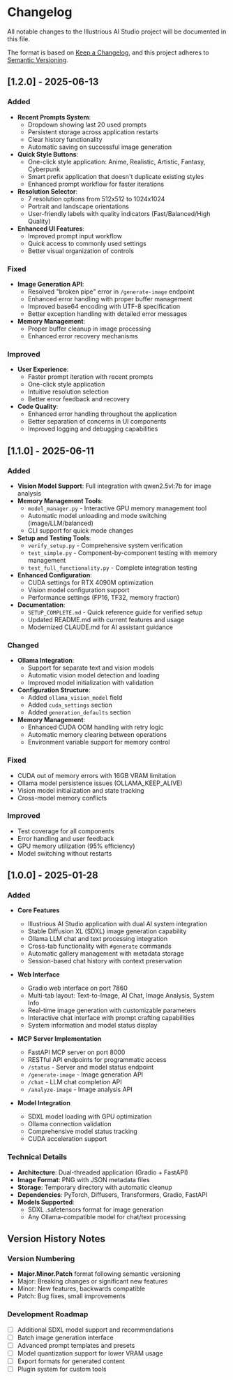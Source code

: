 # Changelog

All notable changes to the Illustrious AI Studio project will be documented in this file.

The format is based on [Keep a Changelog](https://keepachangelog.com/en/1.0.0/),
and this project adheres to [Semantic Versioning](https://semver.org/spec/v2.0.0.html).

## [1.2.0] - 2025-06-13

### Added
- **Recent Prompts System**: 
  - Dropdown showing last 20 used prompts
  - Persistent storage across application restarts
  - Clear history functionality
  - Automatic saving on successful image generation
- **Quick Style Buttons**:
  - One-click style application: Anime, Realistic, Artistic, Fantasy, Cyberpunk
  - Smart prefix application that doesn't duplicate existing styles
  - Enhanced prompt workflow for faster iterations
- **Resolution Selector**:
  - 7 resolution options from 512x512 to 1024x1024
  - Portrait and landscape orientations
  - User-friendly labels with quality indicators (Fast/Balanced/High Quality)
- **Enhanced UI Features**:
  - Improved prompt input workflow
  - Quick access to commonly used settings
  - Better visual organization of controls

### Fixed
- **Image Generation API**: 
  - Resolved "broken pipe" error in `/generate-image` endpoint
  - Enhanced error handling with proper buffer management
  - Improved base64 encoding with UTF-8 specification
  - Better exception handling with detailed error messages
- **Memory Management**:
  - Proper buffer cleanup in image processing
  - Enhanced error recovery mechanisms

### Improved
- **User Experience**:
  - Faster prompt iteration with recent prompts
  - One-click style application
  - Intuitive resolution selection
  - Better error feedback and recovery
- **Code Quality**:
  - Enhanced error handling throughout the application
  - Better separation of concerns in UI components
  - Improved logging and debugging capabilities

## [1.1.0] - 2025-06-11

### Added
- **Vision Model Support**: Full integration with qwen2.5vl:7b for image analysis
- **Memory Management Tools**:
  - `model_manager.py` - Interactive GPU memory management tool
  - Automatic model unloading and mode switching (image/LLM/balanced)
  - CLI support for quick mode changes
- **Setup and Testing Tools**:
  - `verify_setup.py` - Comprehensive system verification
  - `test_simple.py` - Component-by-component testing with memory management
  - `test_full_functionality.py` - Complete integration testing
- **Enhanced Configuration**:
  - CUDA settings for RTX 4090M optimization
  - Vision model configuration support
  - Performance settings (FP16, TF32, memory fraction)
- **Documentation**:
  - `SETUP_COMPLETE.md` - Quick reference guide for verified setup
  - Updated README.md with current features and usage
  - Modernized CLAUDE.md for AI assistant guidance

### Changed
- **Ollama Integration**: 
  - Support for separate text and vision models
  - Automatic vision model detection and loading
  - Improved model initialization with validation
- **Configuration Structure**:
  - Added `ollama_vision_model` field
  - Added `cuda_settings` section
  - Added `generation_defaults` section
- **Memory Management**:
  - Enhanced CUDA OOM handling with retry logic
  - Automatic memory clearing between operations
  - Environment variable support for memory control

### Fixed
- CUDA out of memory errors with 16GB VRAM limitation
- Ollama model persistence issues (OLLAMA_KEEP_ALIVE)
- Vision model initialization and state tracking
- Cross-model memory conflicts

### Improved
- Test coverage for all components
- Error handling and user feedback
- GPU memory utilization (95% efficiency)
- Model switching without restarts

## [1.0.0] - 2025-01-28

### Added
- **Core Features**
  - Illustrious AI Studio application with dual AI system integration
  - Stable Diffusion XL (SDXL) image generation capability
  - Ollama LLM chat and text processing integration
  - Cross-tab functionality with `#generate` commands
  - Automatic gallery management with metadata storage
  - Session-based chat history with context preservation

- **Web Interface**
  - Gradio web interface on port 7860
  - Multi-tab layout: Text-to-Image, AI Chat, Image Analysis, System Info
  - Real-time image generation with customizable parameters
  - Interactive chat interface with prompt crafting capabilities
  - System information and model status display

- **MCP Server Implementation**
  - FastAPI MCP server on port 8000
  - RESTful API endpoints for programmatic access
  - `/status` - Server and model status endpoint
  - `/generate-image` - Image generation API
  - `/chat` - LLM chat completion API
  - `/analyze-image` - Image analysis API

- **Model Integration**
  - SDXL model loading with GPU optimization
  - Ollama connection validation
  - Comprehensive model status tracking
  - CUDA acceleration support

### Technical Details
- **Architecture**: Dual-threaded application (Gradio + FastAPI)
- **Image Format**: PNG with JSON metadata files
- **Storage**: Temporary directory with automatic cleanup
- **Dependencies**: PyTorch, Diffusers, Transformers, Gradio, FastAPI
- **Models Supported**: 
  - SDXL .safetensors format for image generation
  - Any Ollama-compatible model for chat/text processing

## Version History Notes

### Version Numbering
- **Major.Minor.Patch** format following semantic versioning
- Major: Breaking changes or significant new features
- Minor: New features, backwards compatible
- Patch: Bug fixes, small improvements

### Development Roadmap
- [ ] Additional SDXL model support and recommendations
- [ ] Batch image generation interface
- [ ] Advanced prompt templates and presets
- [ ] Model quantization support for lower VRAM usage
- [ ] Export formats for generated content
- [ ] Plugin system for custom tools
